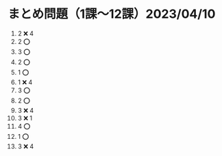 # まとめ問題（1課～12課）2023/04/10

1. 2 ❌ 4
2. 2 ⭕
3. 3 ⭕
4. 2 ⭕
5. 1 ⭕
6. 1 ❌ 4
7. 3 ⭕
8. 2 ⭕
9. 3 ❌ 4
10. 3 ❌ 1
11. 4 ⭕
12. 1 ⭕
13. 3 ❌ 4